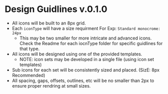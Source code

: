 # Design Guidlines v.0.1.0

- All icons will be built to an 8px grid.
- Each `iconType` will have a size requirment For Exp: `Standard monocrome: 24px`
	* This may be two smaller for more intricate and advanced icons. Check the Readme for each iocnType folder for specific guidlines for that type.
- All icons will be designed using one of the provided templates. 
	* NOTE: icon sets may be developed in a single file (using icon set templates)
- Sub icons for each set will be consistently sized and placed. (SizE: 8px Recommended)
- All spacing, gaps, offsets, outlines, etc will be no smaller than 2px to ensure proper rendring at small sizes.
